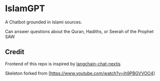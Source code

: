 # IslamGPT

A Chatbot grounded in Islami sources.

Can answer questions about the Quran, Hadiths, or Seerah of the Prophet SAW


## Credit

Frontend of this repo is inspired by [langchain-chat-nextjs](https://github.com/zahidkhawaja/langchain-chat-nextjs)

Skeleton forked from [https://www.youtube.com/watch?v=ih9PBGVVOO4]
